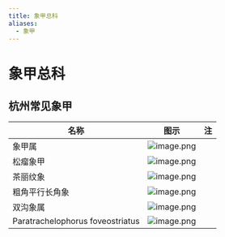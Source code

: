 ```yaml
---
title: 象甲总科
aliases:
  - 象甲
---
```

# 象甲总科

## 杭州常见象甲

| 名称 | 图示 | 注 |
| ---- | ---- | ---- |
| 象甲属 | ![image.png](https://gotcha-picgo-bed.oss-cn-beijing.aliyuncs.com/20231231111720.png)<br> |  |
| 松瘤象甲 | ![image.png](https://gotcha-picgo-bed.oss-cn-beijing.aliyuncs.com/20231231111833.png)<br> |  |
| 茶丽纹象 | ![image.png](https://gotcha-picgo-bed.oss-cn-beijing.aliyuncs.com/20231231111915.png)<br> |  |
| 粗角平行长角象 | ![image.png](https://gotcha-picgo-bed.oss-cn-beijing.aliyuncs.com/20231231112035.png)<br> |  |
| 双沟象属 | ![image.png](https://gotcha-picgo-bed.oss-cn-beijing.aliyuncs.com/20231231112117.png)<br> |  |
| Paratrachelophorus foveostriatus | ![image.png](https://gotcha-picgo-bed.oss-cn-beijing.aliyuncs.com/20231231112228.png)<br> |  |
